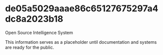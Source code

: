 # de05a5029aaae86c65127675297a4dc8a2023b18
Open Source Intelligence System

This information serves as a placeholder until documentation and systems are ready for the public.
